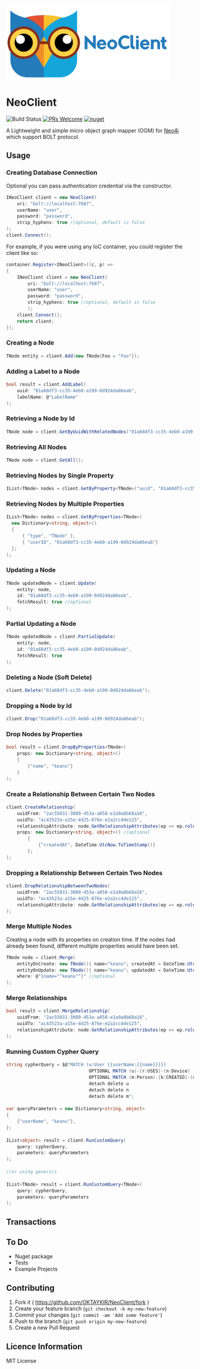 <img src="icon/NeoClient.png" width="440" alt="NeoClient logo"/>

# NeoClient
![Build Status](https://github.com/OKTAYKIR/NeoClient/workflows/CI/badge.svg?branch=master) 
[![PRs Welcome](https://img.shields.io/badge/PRs-welcome-brightgreen.svg)](#contributing)
[![nuget](https://img.shields.io/nuget/v/NeoClient)](https://www.nuget.org/packages/NeoClient/)

A Lightweight and simple micro object graph mapper (OGM) for [Neo4j](https://neo4j.com) which support BOLT protocol.

## Usage

### Creating Database Connection
Optional you can pass authentication credential via the constructor.
```c#
INeoClient client = new NeoClient(
    uri: "bolt://localhost:7687", 
    userName: "user",
    password: "password", 
    strip_hyphens: true //optional, default is false
);
client.Connect();
```

For example, if you were using any IoC container, you could register the client like so:
```c#
container.Register<INeoClient>((c, p) =>
{
    INeoClient client = new NeoClient(
        uri: "bolt://localhost:7687", 
        userName: "user",
        password: "password", 
        strip_hyphens: true //optional, default is false
        );
    client.Connect();
    return client;
});
```

### Creating a Node
```c#
TNode entity = client.Add(new TNode{Foo = "Foo"});
```

### Adding a Label to a Node
```c#
bool result = client.AddLabel(
    uuid: "01a68df3-cc35-4eb0-a199-0d924da86eab",
    labelName: @"LabelName"
);
```

### Retrieving a Node by Id
```c#
TNode node = client.GetByUuidWithRelatedNodes("01a68df3-cc35-4eb0-a199-0d924da86eab");
```

### Retrieving All Nodes
```c#
TNode node = client.GetAll();
```

### Retrieving Nodes by Single Property
```c#
IList<TNode> nodes = client.GetByProperty<TNode>("uuid", "01a68df3-cc35-4eb0-a199-0d924da86eab");
```

### Retrieving Nodes by Multiple Properties
```c#
IList<TNode> nodes = client.GetByProperties<TNode>(
  new Dictionary<string, object>() 
  {
      { "type", "TNode" },
      { "userID", "01a68df3-cc35-4eb0-a199-0d924da86eab"}
  };
);
```

### Updating a Node
```c#
TNode updatedNode = client.Update(
    entity: node,
    id: "01a68df3-cc35-4eb0-a199-0d924da86eab",
    fetchResult: true //optional
);
```

### Partial Updating a Node
```c#
TNode updatedNode = client.PartialUpdate(
    entity: node,
    id: "01a68df3-cc35-4eb0-a199-0d924da86eab",
    fetchResult: true
);
```

### Deleting a Node (Soft Delete)
```c#
client.Delete("01a68df3-cc35-4eb0-a199-0d924da86eab");
```

### Dropping a Node by Id
```c#
client.Drop("01a68df3-cc35-4eb0-a199-0d924da86eab");
```

### Drop Nodes by Properties
```c#
bool result = client.DropByProperties<TNode>(
    props: new Dictionary<string, object>()
    {
        {"name", "keanu"}
    }
);
```

### Create a Relationship Between Certain Two Nodes
```c#
client.CreateRelationship(
    uuidFrom: "2ac55031-3089-453a-a858-e1a9a8b68a16",
    uuidTo: "ac43523a-a15e-4d25-876e-e2a2cc4de125",
    relationshipAttribute: node.GetRelationshipAttributes(ep => ep.roles).FirstOrDefault(),
    props: new Dictionary<string, object>() //optional
        {
            {"createdAt", DateTime.UtcNow.ToTimeStamp()}
        }; 
);
```

### Dropping a Relationship Between Certain Two Nodes 
```c#
client.DropRelationshipBetweenTwoNodes(
    uuidFrom: "2ac55031-3089-453a-a858-e1a9a8b68a16",
    uuidTo: "ac43523a-a15e-4d25-876e-e2a2cc4de125",
    relationshipAttribute: node.GetRelationshipAttributes(ep => ep.roles).FirstOrDefault()
);
```

### Merge Multiple Nodes
Creating a node with its properties on creation time. If the nodes had already been found, different multiple properties would have been set.
```c#
TNode node = client.Merge(
    entityOnCreate: new TNode(){ name="keanu"; createdAt = DateTime.UtcNow.ToTimeStamp(); },
    entityOnUpdate: new TNode(){ name="keanu"; updatedAt = DateTime.UtcNow.ToTimeStamp(); },
    where: @"{name=""keanu""}" //optional
);
```

### Merge Relationships
```c#
bool result = client.MergeRelationship(
    uuidFrom: "2ac55031-3089-453a-a858-e1a9a8b68a16",
    uuidTo: "ac43523a-a15e-4d25-876e-e2a2cc4de125",
    relationshipAttribute: node.GetRelationshipAttributes(ep => ep.roles).FirstOrDefault()
);
```

### Running Custom Cypher Query
```c#
string cypherQuery = $@"MATCH (u:User {{userName:{{name}}}})
                               OPTIONAL MATCH (u)-[r:USES]-(n:Device)
                               OPTIONAL MATCH (m:Person)-[k:CREATED]-(u)
                               detach delete u
                               detach delete n
                               detach delete m";

var queryParameters = new Dictionary<string, object>
{
    {"userName", "keanu"},
};

IList<object> result = client.RunCustomQuery(
    query: cypherQuery,
    parameters: queryParameters
);

//or using generics

IList<TNode> result = client.RunCustomQuery<TNode>(
    query: cypherQuery,
    parameters: queryParameters
);
```

## Transactions

## To Do
* Nuget package 
* Tests
* Example Projects

## Contributing
1. Fork it ( https://github.com/OKTAYKIR/NeoClient/fork )
2. Create your feature branch (`git checkout -b my-new-feature`)
3. Commit your changes (`git commit -am 'Add some feature'`)
4. Push to the branch (`git push origin my-new-feature`)
5. Create a new Pull Request

## Licence Information
MIT License
